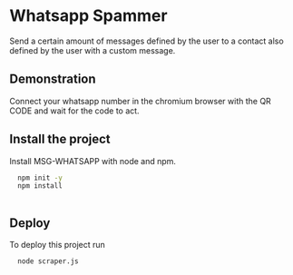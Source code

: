 
# Whatsapp Spammer

Send a certain amount of messages defined by the user to a contact also defined by the user with a custom message.

## Demonstration

Connect your whatsapp number in the chromium browser with the QR CODE and wait for the code to act.


## Install the project

Install MSG-WHATSAPP with node and npm.

```bash
  npm init -y
  npm install 
    
```
    
## Deploy

To deploy this project run

```bash
  node scraper.js
```

